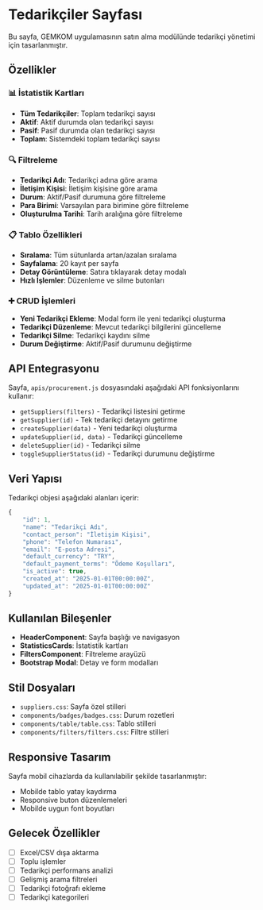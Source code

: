 # Tedarikçiler Sayfası

Bu sayfa, GEMKOM uygulamasının satın alma modülünde tedarikçi yönetimi için tasarlanmıştır.

## Özellikler

### 📊 İstatistik Kartları
- **Tüm Tedarikçiler**: Toplam tedarikçi sayısı
- **Aktif**: Aktif durumda olan tedarikçi sayısı
- **Pasif**: Pasif durumda olan tedarikçi sayısı
- **Toplam**: Sistemdeki toplam tedarikçi sayısı

### 🔍 Filtreleme
- **Tedarikçi Adı**: Tedarikçi adına göre arama
- **İletişim Kişisi**: İletişim kişisine göre arama
- **Durum**: Aktif/Pasif durumuna göre filtreleme
- **Para Birimi**: Varsayılan para birimine göre filtreleme
- **Oluşturulma Tarihi**: Tarih aralığına göre filtreleme

### 📋 Tablo Özellikleri
- **Sıralama**: Tüm sütunlarda artan/azalan sıralama
- **Sayfalama**: 20 kayıt per sayfa
- **Detay Görüntüleme**: Satıra tıklayarak detay modalı
- **Hızlı İşlemler**: Düzenleme ve silme butonları

### ➕ CRUD İşlemleri
- **Yeni Tedarikçi Ekleme**: Modal form ile yeni tedarikçi oluşturma
- **Tedarikçi Düzenleme**: Mevcut tedarikçi bilgilerini güncelleme
- **Tedarikçi Silme**: Tedarikçi kaydını silme
- **Durum Değiştirme**: Aktif/Pasif durumunu değiştirme

## API Entegrasyonu

Sayfa, `apis/procurement.js` dosyasındaki aşağıdaki API fonksiyonlarını kullanır:

- `getSuppliers(filters)` - Tedarikçi listesini getirme
- `getSupplier(id)` - Tek tedarikçi detayını getirme
- `createSupplier(data)` - Yeni tedarikçi oluşturma
- `updateSupplier(id, data)` - Tedarikçi güncelleme
- `deleteSupplier(id)` - Tedarikçi silme
- `toggleSupplierStatus(id)` - Tedarikçi durumunu değiştirme

## Veri Yapısı

Tedarikçi objesi aşağıdaki alanları içerir:

```javascript
{
    "id": 1,
    "name": "Tedarikçi Adı",
    "contact_person": "İletişim Kişisi",
    "phone": "Telefon Numarası",
    "email": "E-posta Adresi",
    "default_currency": "TRY",
    "default_payment_terms": "Ödeme Koşulları",
    "is_active": true,
    "created_at": "2025-01-01T00:00:00Z",
    "updated_at": "2025-01-01T00:00:00Z"
}
```

## Kullanılan Bileşenler

- **HeaderComponent**: Sayfa başlığı ve navigasyon
- **StatisticsCards**: İstatistik kartları
- **FiltersComponent**: Filtreleme arayüzü
- **Bootstrap Modal**: Detay ve form modalları

## Stil Dosyaları

- `suppliers.css`: Sayfa özel stilleri
- `components/badges/badges.css`: Durum rozetleri
- `components/table/table.css`: Tablo stilleri
- `components/filters/filters.css`: Filtre stilleri

## Responsive Tasarım

Sayfa mobil cihazlarda da kullanılabilir şekilde tasarlanmıştır:
- Mobilde tablo yatay kaydırma
- Responsive buton düzenlemeleri
- Mobilde uygun font boyutları

## Gelecek Özellikler

- [ ] Excel/CSV dışa aktarma
- [ ] Toplu işlemler
- [ ] Tedarikçi performans analizi
- [ ] Gelişmiş arama filtreleri
- [ ] Tedarikçi fotoğrafı ekleme
- [ ] Tedarikçi kategorileri
